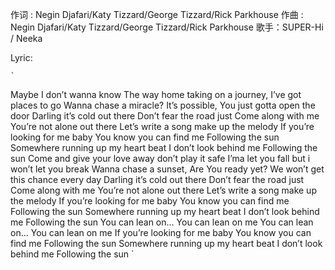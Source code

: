 
作词 : Negin Djafari/Katy Tizzard/George Tizzard/Rick Parkhouse
作曲 : Negin Djafari/Katy Tizzard/George Tizzard/Rick Parkhouse
歌手：SUPER-Hi / Neeka

Lyric:

	`
Maybe I don’t wanna know
The way home
taking on a journey, I’ve got places to go
Wanna chase a miracle?
It’s possible,
You just gotta open the door
Darling it’s cold out there
Don’t fear the road just
Come along with me
You’re not alone out there
Let’s write a song make up the melody
If you’re looking for me baby
You know you can find me
Following the sun
Somewhere running up my heart beat
I don’t look behind me
Following the sun
Come and give your love away
don’t play it safe
I’ma let you fall but i won’t let you break
Wanna chase a sunset,
Are You ready yet?
We won’t get this chance every day
Darling it’s cold out there
Don’t fear the road just
Come along with me
You’re not alone out there
Let’s write a song make up the melody
If you’re looking for me baby
You know you can find me
Following the sun
Somewhere running up my heart beat
I don’t look behind me
Following the sun
You can lean on...
You can lean on me
You can lean on...
You can lean on me
If you’re looking for me baby
You know you can find me
Following the sun
Somewhere running up my heart beat
I don’t look behind me
Following the sun
	`
